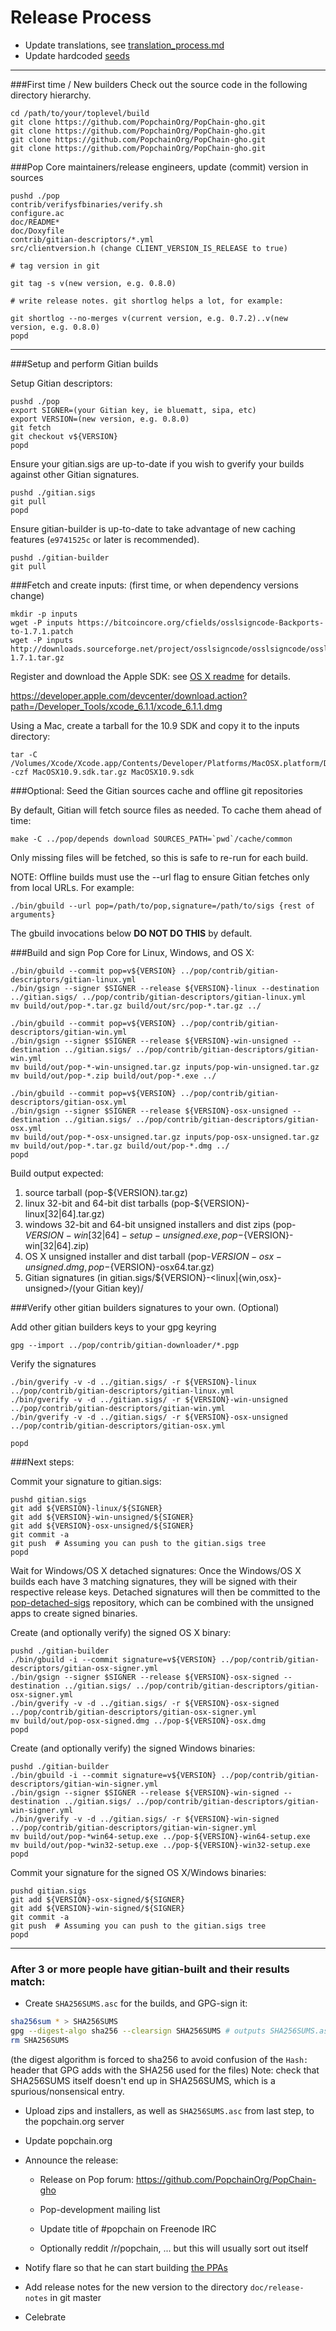 Release Process
====================

* Update translations, see [translation_process.md](https://github.com/PopchainOrg/PopChain-gho)
* Update hardcoded [seeds](/contrib/seeds)

* * *

###First time / New builders
Check out the source code in the following directory hierarchy.

	cd /path/to/your/toplevel/build
	git clone https://github.com/PopchainOrg/PopChain-gho.git
	git clone https://github.com/PopchainOrg/PopChain-gho.git
	git clone https://github.com/PopchainOrg/PopChain-gho.git
	git clone https://github.com/PopchainOrg/PopChain-gho.git

###Pop Core maintainers/release engineers, update (commit) version in sources

	pushd ./pop
	contrib/verifysfbinaries/verify.sh
	configure.ac
	doc/README*
	doc/Doxyfile
	contrib/gitian-descriptors/*.yml
	src/clientversion.h (change CLIENT_VERSION_IS_RELEASE to true)

	# tag version in git

	git tag -s v(new version, e.g. 0.8.0)

	# write release notes. git shortlog helps a lot, for example:

	git shortlog --no-merges v(current version, e.g. 0.7.2)..v(new version, e.g. 0.8.0)
	popd

* * *

###Setup and perform Gitian builds

 Setup Gitian descriptors:

	pushd ./pop
	export SIGNER=(your Gitian key, ie bluematt, sipa, etc)
	export VERSION=(new version, e.g. 0.8.0)
	git fetch
	git checkout v${VERSION}
	popd

  Ensure your gitian.sigs are up-to-date if you wish to gverify your builds against other Gitian signatures.

	pushd ./gitian.sigs
	git pull
	popd

  Ensure gitian-builder is up-to-date to take advantage of new caching features (`e9741525c` or later is recommended).

	pushd ./gitian-builder
	git pull

###Fetch and create inputs: (first time, or when dependency versions change)

	mkdir -p inputs
	wget -P inputs https://bitcoincore.org/cfields/osslsigncode-Backports-to-1.7.1.patch
	wget -P inputs http://downloads.sourceforge.net/project/osslsigncode/osslsigncode/osslsigncode-1.7.1.tar.gz

 Register and download the Apple SDK: see [OS X readme](README_osx.txt) for details.

 https://developer.apple.com/devcenter/download.action?path=/Developer_Tools/xcode_6.1.1/xcode_6.1.1.dmg

 Using a Mac, create a tarball for the 10.9 SDK and copy it to the inputs directory:

	tar -C /Volumes/Xcode/Xcode.app/Contents/Developer/Platforms/MacOSX.platform/Developer/SDKs/ -czf MacOSX10.9.sdk.tar.gz MacOSX10.9.sdk

###Optional: Seed the Gitian sources cache and offline git repositories

By default, Gitian will fetch source files as needed. To cache them ahead of time:

	make -C ../pop/depends download SOURCES_PATH=`pwd`/cache/common

Only missing files will be fetched, so this is safe to re-run for each build.

NOTE: Offline builds must use the --url flag to ensure Gitian fetches only from local URLs. For example:
```
./bin/gbuild --url pop=/path/to/pop,signature=/path/to/sigs {rest of arguments}
```
The gbuild invocations below <b>DO NOT DO THIS</b> by default.

###Build and sign Pop Core for Linux, Windows, and OS X:

	./bin/gbuild --commit pop=v${VERSION} ../pop/contrib/gitian-descriptors/gitian-linux.yml
	./bin/gsign --signer $SIGNER --release ${VERSION}-linux --destination ../gitian.sigs/ ../pop/contrib/gitian-descriptors/gitian-linux.yml
	mv build/out/pop-*.tar.gz build/out/src/pop-*.tar.gz ../

	./bin/gbuild --commit pop=v${VERSION} ../pop/contrib/gitian-descriptors/gitian-win.yml
	./bin/gsign --signer $SIGNER --release ${VERSION}-win-unsigned --destination ../gitian.sigs/ ../pop/contrib/gitian-descriptors/gitian-win.yml
	mv build/out/pop-*-win-unsigned.tar.gz inputs/pop-win-unsigned.tar.gz
	mv build/out/pop-*.zip build/out/pop-*.exe ../

	./bin/gbuild --commit pop=v${VERSION} ../pop/contrib/gitian-descriptors/gitian-osx.yml
	./bin/gsign --signer $SIGNER --release ${VERSION}-osx-unsigned --destination ../gitian.sigs/ ../pop/contrib/gitian-descriptors/gitian-osx.yml
	mv build/out/pop-*-osx-unsigned.tar.gz inputs/pop-osx-unsigned.tar.gz
	mv build/out/pop-*.tar.gz build/out/pop-*.dmg ../
	popd

  Build output expected:

  1. source tarball (pop-${VERSION}.tar.gz)
  2. linux 32-bit and 64-bit dist tarballs (pop-${VERSION}-linux[32|64].tar.gz)
  3. windows 32-bit and 64-bit unsigned installers and dist zips (pop-${VERSION}-win[32|64]-setup-unsigned.exe, pop-${VERSION}-win[32|64].zip)
  4. OS X unsigned installer and dist tarball (pop-${VERSION}-osx-unsigned.dmg, pop-${VERSION}-osx64.tar.gz)
  5. Gitian signatures (in gitian.sigs/${VERSION}-<linux|{win,osx}-unsigned>/(your Gitian key)/

###Verify other gitian builders signatures to your own. (Optional)

  Add other gitian builders keys to your gpg keyring

	gpg --import ../pop/contrib/gitian-downloader/*.pgp

  Verify the signatures

	./bin/gverify -v -d ../gitian.sigs/ -r ${VERSION}-linux ../pop/contrib/gitian-descriptors/gitian-linux.yml
	./bin/gverify -v -d ../gitian.sigs/ -r ${VERSION}-win-unsigned ../pop/contrib/gitian-descriptors/gitian-win.yml
	./bin/gverify -v -d ../gitian.sigs/ -r ${VERSION}-osx-unsigned ../pop/contrib/gitian-descriptors/gitian-osx.yml

	popd

###Next steps:

Commit your signature to gitian.sigs:

	pushd gitian.sigs
	git add ${VERSION}-linux/${SIGNER}
	git add ${VERSION}-win-unsigned/${SIGNER}
	git add ${VERSION}-osx-unsigned/${SIGNER}
	git commit -a
	git push  # Assuming you can push to the gitian.sigs tree
	popd

  Wait for Windows/OS X detached signatures:
	Once the Windows/OS X builds each have 3 matching signatures, they will be signed with their respective release keys.
	Detached signatures will then be committed to the [pop-detached-sigs](https://github.com/PopchainOrg/PopChain-gho) repository, which can be combined with the unsigned apps to create signed binaries.

  Create (and optionally verify) the signed OS X binary:

	pushd ./gitian-builder
	./bin/gbuild -i --commit signature=v${VERSION} ../pop/contrib/gitian-descriptors/gitian-osx-signer.yml
	./bin/gsign --signer $SIGNER --release ${VERSION}-osx-signed --destination ../gitian.sigs/ ../pop/contrib/gitian-descriptors/gitian-osx-signer.yml
	./bin/gverify -v -d ../gitian.sigs/ -r ${VERSION}-osx-signed ../pop/contrib/gitian-descriptors/gitian-osx-signer.yml
	mv build/out/pop-osx-signed.dmg ../pop-${VERSION}-osx.dmg
	popd

  Create (and optionally verify) the signed Windows binaries:

	pushd ./gitian-builder
	./bin/gbuild -i --commit signature=v${VERSION} ../pop/contrib/gitian-descriptors/gitian-win-signer.yml
	./bin/gsign --signer $SIGNER --release ${VERSION}-win-signed --destination ../gitian.sigs/ ../pop/contrib/gitian-descriptors/gitian-win-signer.yml
	./bin/gverify -v -d ../gitian.sigs/ -r ${VERSION}-win-signed ../pop/contrib/gitian-descriptors/gitian-win-signer.yml
	mv build/out/pop-*win64-setup.exe ../pop-${VERSION}-win64-setup.exe
	mv build/out/pop-*win32-setup.exe ../pop-${VERSION}-win32-setup.exe
	popd

Commit your signature for the signed OS X/Windows binaries:

	pushd gitian.sigs
	git add ${VERSION}-osx-signed/${SIGNER}
	git add ${VERSION}-win-signed/${SIGNER}
	git commit -a
	git push  # Assuming you can push to the gitian.sigs tree
	popd

-------------------------------------------------------------------------

### After 3 or more people have gitian-built and their results match:

- Create `SHA256SUMS.asc` for the builds, and GPG-sign it:
```bash
sha256sum * > SHA256SUMS
gpg --digest-algo sha256 --clearsign SHA256SUMS # outputs SHA256SUMS.asc
rm SHA256SUMS
```
(the digest algorithm is forced to sha256 to avoid confusion of the `Hash:` header that GPG adds with the SHA256 used for the files)
Note: check that SHA256SUMS itself doesn't end up in SHA256SUMS, which is a spurious/nonsensical entry.

- Upload zips and installers, as well as `SHA256SUMS.asc` from last step, to the popchain.org server

- Update popchain.org

- Announce the release:

  - Release on Pop forum: https://github.com/PopchainOrg/PopChain-gho

  - Pop-development mailing list

  - Update title of #popchain on Freenode IRC

  - Optionally reddit /r/popchain, ... but this will usually sort out itself

- Notify flare so that he can start building [the PPAs](https://github.com/PopchainOrg/PopChain-gho)

- Add release notes for the new version to the directory `doc/release-notes` in git master

- Celebrate
